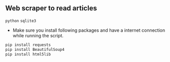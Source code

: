 ## Web scraper to read articles

`python` `sqlite3`

- Make sure you install following packages and have a internet connection while running the script.

```python
pip install requests
pip install BeautifulSoup4
pip install html5lib
```
